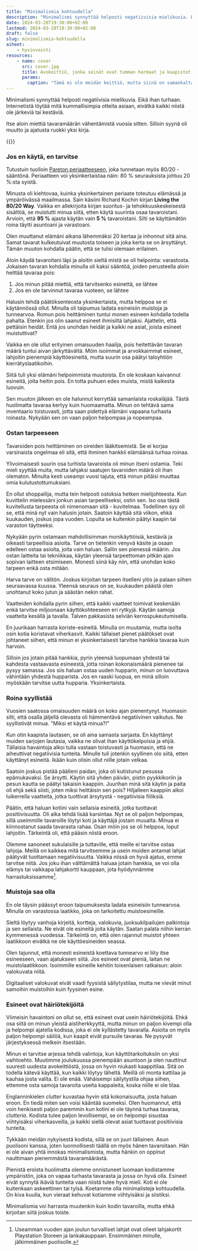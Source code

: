 ```yaml
---
title: "Minimalismia kohtuudella"
description: "Minimalismi synnyttää helposti negatiivisia mielikuvia. Eikä ihan turhaan. Internetistä löytää mitä kummallisimpia otteita asiaan, eivätkä kaikki niistä ole järkeviä tai kestäviä."
date: 2024-03-28T19:30:00+02:00
lastmod: 2024-03-28T19:30:00+02:00
draft: false
slug: minimalismia-kohtuudella
aiheet:
    - hyvinvointi
resources:
    - name: cover
      src: cover.jpg
      title: Avokeittiö, jonka seinät ovat tumman harmaat ja kaapistot kiiltävän valkoisia. Seinällä roikkuu kolme lastaa ja pyyhe.
      params:
        caption: "Tämä ei ole meidän keittiö, mutta siinä on samankaltaista yksinkertaisuutta, josta pidän. Viherkasveja se kyllä kaipaisi. Kuva: Rob Ellis"
---
```

Minimalismi synnyttää helposti negatiivisia mielikuvia. Eikä ihan turhaan. Internetistä löytää mitä kummallisimpia otteita asiaan, eivätkä kaikki niistä ole järkeviä tai kestäviä.

Itse aloin miettiä tavaramäärän vähentämistä vuosia sitten. Silloin syynä oli muutto ja ajatusta ruokki yksi kirja.

<!--more-->

{{<cover>}}

### Jos en käytä, en tarvitse
Tutustuin tuolloin [Pareton periaatteeseen](https://fi.wikipedia.org/wiki/Pareton_periaate), joka tunnetaan myös 80/20 -sääntönä. Periaatteen voi yksinkertaistaa näin: 80 % seurauksista johtuu 20 %:sta syistä.

Minusta oli kiehtovaa, kuinka yksinkertainen periaate toteutuu elämässä ja ympäröivässä maailmassa. Sain käsiini Richard Kochin kirjan **Living the 80/20 Way**. Vaikka en allekirjoita kirjan suoritus- ja tehokkuuskeskeisestä sisältöä, se muistutti minua siitä, etten käytä suurinta osaa tavaroistani. Arvioin, että **95 %** ajasta käytän vain **5 %** tavaroistani. Silti se käyttämätön roina täytti asuntoani ja varastoani.

Olen muuttanut elämäni aikana lähemmäksi 20 kertaa ja inhonnut sitä aina. Samat tavarat kulkeutuivat muutosta toiseen ja joka kerta se on ärsyttänyt. Tämän muuton kohdalla päätin, että se tulisi olemaan erilainen.

Aloin käydä tavaroitani läpi ja aloitin sieltä mistä se oli helpointa: varastosta. Jokaisen tavaran kohdalla minulla oli kaksi sääntöä, joiden perusteella aloin heittää tavaraa pois:
1) Jos minun pitää miettiä, että tarvitsenko esinettä, se lähtee
2) Jos en ole tarvinnut tavaraa vuoteen, se lähtee

Halusin tehdä päätöksenteosta yksinkertaista, mutta helppoa se ei käytännössä ollut. Minulla oli taipumus ladata esineisiin muistoja ja tunnearvoa. Romun pois heittäminen tuntui monen esineen kohdalla todella pahalta. Etenkin jos olin saanut esineet ihmisiltä lahjaksi. Ajattelin, että pettäisin heidät. Entä jos unohdan heidät ja kaikki ne asiat, joista esineet muistuttivat?

Vaikka en ole ollut erityinen omaisuuden haalija, pois heitettävän tavaran määrä tuntui aivan järkyttävältä. Möin isoimmat ja arvokkaimmat esineet, lahjoitin pienempiä käyttöesineitä, mutta suurin osa päätyi taloyhtiön kierrätyslaatikoihin.

Siitä tuli yksi elämäni helpoimmista muutoista. En ole koskaan kaivannut esineitä, joita heitin pois. En totta puhuen edes muista, mistä kaikesta luovuin.

Sen muuton jälkeen en ole halunnut kerryttää samanlaista roskaläjää. Tästä huolimatta tavaraa kertyy kuin huomaamatta. Minun on tehtävä sama inventaario toistuvasti, jotta saan pidettyä elämäni vapaana turhasta roinasta. Nykyään sen on vaan paljon helpompaa ja nopeampaa.

### Ostan tarpeeseen
Tavaroiden pois heittäminen on oireiden lääkitsemistä. Se ei korjaa varsinaista ongelmaa eli sitä, että ihminen hankkii elämäänsä turhaa roinaa.

Ylivoimaisesti suurin osa turhista tavaroista oli minun itseni ostamia. Teki mieli syyttää muita, mutta lahjaksi saatujen tavaroiden määrä oli ihan olematon. Minulta kesti useampi vuosi tajuta, että minun pitäisi muuttaa omia kulutustottumuksiani.

En ollut shoppailija, mutta tein helposti ostoksia hetken mielijohteesta. Kun kuvittelin mielessäni jonkun asian tarpeelliseksi, ostin sen. Iso osa tästä kuvitellusta tarpeesta oli nimenomaan sitä - kuvitelmaa. Todellinen syy oli se, että minä nyt vain halusin jotain. Saatoin käyttää sitä viikon, ehkä kuukauden, joskus jopa vuoden. Lopulta se kuitenkin päätyi kaapin tai varaston täytteeksi.

Nykyään pyrin ostamaan mahdollisimman monikäyttöisiä, kestäviä ja oikeasti tarpeellisia asioita. Tarve on tietenkin venyvä käsite ja osaan edelleen ostaa asioita, joita vain haluan. Sallin sen pienessä määrin. Jos ostan laitteita tai tekniikkaa, käytän yleensä tarpeettoman pitkän ajan sopivan laitteen etsimiseen. Monesti siinä käy niin, että unohdan koko tarpeen enkä osta mitään.

Harva tarve on välitön. Joskus kirjoitan tarpeen itselleni ylös ja palaan siihen seuraavassa kuussa. Yleensä seuraus on se, kuukauden päästä olen unohtanut koko jutun ja säästän nekin rahat.

Vaatteiden kohdalla pyrin siihen, että kaikki vaatteet toimivat keskenään enkä tarvitse miljoonaan käyttökohteeseen eri rytkyjä. Käytän samoja vaatteita kesällä ja tavalla. Talven pakkasista selviän kerrospukeutumisella.

En juurikaan harrasta koriste-esineitä. Minulla on muutamia, mutta isolta osin kotia koristavat viherkasvit. Kaikki tällaiset pienet päätökset ovat johtaneet siihen, että minun ei yksinkertaisesti tarvitse hankkia tavaraa kuin harvoin.

Silloin jos jotain pitää hankkia, pyrin yleensä luopumaan yhdestä tai kahdesta vastaavasta esineestä, jotta roinan kokonaismäärä pienenee tai pysyy samassa. Jos siis haluan ostaa uuden hupparin, minun on luovuttava vähintään yhdestä hupparista. Jos en raaski luopua, en minä silloin myöskään tarvitse uutta hupparia. Yksinkertaista.

### Roina syyllistää
Vuosien saatossa omaisuuden määrä on koko ajan pienentynyt. Huomasin silti, että osalla jäljellä olevasta oli hämmentävä negatiivinen vaikutus. Ne syyllistivät minua. "Miksi et käytä minua?!"

Kun otin kaapista lautasen, se oli aina samasta sarjasta. En käyttänyt muiden sarjojen lautasia, vaikka ne olivat ihan käyttökelpoisia ja ehjiä. Tällaisia havaintoja alkoi tulla vastaan toistuvasti ja huomasin, että ne aiheuttivat negatiivisia tunteita. Minulle tuli jotenkin syyllinen olo siitä, etten käyttänyt esineitä. Ikään kuin olisin ollut niille jotain velkaa.

Saatoin joskus pistää päälleni paidan, joka oli kutistunut pesussa epämukavaksi. Se ärsytti. Käytin sitä yhden päivän, pistin pyykkikoriin ja pesun kautta se päätyi takaisin kaappiin. Juurihan minä sitä käytin ja paita oli ehjä sekä siisti, joten miksi heittäisin sen pois? Hiljalleen kaappiin alkoi luikerrella vaatteita, jotka tuottivat ärsytystä - negatiivisia fiiliksiä.

Päätin, että haluan kotiini vain sellaisia esineitä, jotka tuottavat positiivisuutta. Oli aika tehdä lisää karsintaa. Nyt se oli paljon helpompaa, sillä useimmille tavaroille löytyi koti ja käyttäjä jostain muualta. Minua ei kiinnostanut saada tavarasta rahaa. Osan möin jos se oli helppoa, loput lahjoitin. Tärkeintä oli, että pääsin niistä eroon.

Olemme sanoneet sukulaisille ja tuttaville, että meille ei tarvitse ostaa lahjoja. Meillä on kaikkea mitä tarvitsemme ja usein muiden antamat lahjat päätyvät tuottamaan negatiivisuutta. Vaikka niissä on hyvä ajatus, emme tarvitse niitä. Jos joku ihan välttämättä haluaa jotain hankkia, se voi olla elämys tai vaikkapa lahjakortti kauppaan, jota hyödynnämme harrastuksissamme[^1].

### Muistoja saa olla
En ole täysin päässyt eroon taipumuksesta ladata esineisiin tunnearvoa. Minulla on varastossa laatikko, joka on tarkoitettu muistoesineille.

Sieltä löytyy vanhoja kirjeitä, kortteja, valokuvia, juoksukilpailujen palkintoja ja sen sellaista. Ne eivät ole esineitä joita käytän. Saatan palata niihin kerran kymmenessä vuodessa. Tärkeintä on, että olen rajannut muistot yhteen laatikkoon eivätkä ne ole käyttöesineiden seassa.

Olen tajunnut, että monesti esineistä koettava tunnearvo ei liity itse esineeseen, vaan ajatukseen siitä. Jos esineet ovat pieniä, laitan ne muistolaatikkoon. Isoimmille esineille kehitin toisenlaisen ratkaisun: aloin valokuvata niitä.

Digitaaliset valokuvat eivät vaadi fyysistä säilytystilaa, mutta ne vievät minut samoihin muistoihin kuin fyysinen esine.

### Esineet ovat häiriötekijöitä
Viimeisin havaintoni on ollut se, että esineet ovat usein häiriötekijöitä. Ehkä osa siitä on minun yleistä aistiherkkyyttä, mutta minun on paljon kivempi olla ja helpompi ajatella kodissa, joka ei ole kyllästetty tavaralla. Asioita on myös paljon helpompi säilöä, kun kaapit eivät pursuile tavaraa. Ne pysyvät järjestyksessä melkein itsestään.

Minun ei tarvitse arjessa tehdä valintoja, kun käyttötarkoituksiin on yksi vaihtoehto. Muutimme joulukuussa pienempään asuntoon ja olen nauttinut suuresti uudesta avokeittiöstä, jossa on hyvin niukasti kaappitilaa. Sitä on todella kätevä käyttää, kun kaikki löytyy läheltä. Meillä oli monta kattilaa ja kauhaa josta valita. Ei ole enää. Vähäisempi säilytystila ohjaa siihen, ettemme osta samoja tavaroita useita kappaleita, koska niille ei ole tilaa.

Englanninkielen *clutter* kuvastaa hyvin sitä kokonaisuutta, josta haluan eroon. En tiedä miten sen voisi kääntää suomeksi. Olen huomannut, että voin henkisesti paljon paremmin kun kotini ei ole täynnä turhaa tavaraa, *clutteria*. Kodista tulee paljon levollisempi, se on helpompi sisustaa viihtyisäksi viherkasveilla, ja kaikki siellä olevat asiat tuottavat positiivisia tunteita.

Tykkään meidän nykyisestä kodista, sillä se on juuri tällainen. Asun puolisoni kanssa, joten luonnollisesti täällä on myös hänen tavaroitaan. Hän ei ole aivan yhtä innokas minimalismista, mutta hänkin on oppinut nauttimaan pienemmästä tavaramäärästä.

Pienistä eroista huolimatta olemme onnistuneet luomaan kodistamme ympäristön, joka on vapaa turhasta tavarasta ja jossa on hyvä olla. Esineet eivät synnytä ikäviä tunteita vaan niistä tulee hyvä mieli. Koti ei ole kuitenkaan askeettinen tai tylsä. Koetamme olla minimalisteja kohtuudella. On kiva kuulla, kun vieraat kehuvat kotiamme viihtyisäksi ja siistiksi.

Minimalismia voi harrasta muutenkin kuin kodin tavaroilla, mutta ehkä kirjoitan siitä joskus toiste.

[^1]: Useamman vuoden ajan joulun turvalliset lahjat ovat olleet lahjakortit Playstation Storeen ja lankakauppaan. Ensimmäinen minulle, jälkimmäinen puolisolle.
